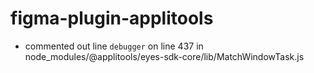 # figma-plugin-applitools

* commented out line `debugger` on line 437 in node_modules/@applitools/eyes-sdk-core/lib/MatchWindowTask.js